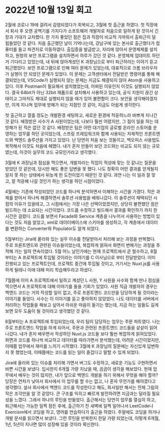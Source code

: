 # 2022년 10월 13일 회고

2월에 코로나 19에 걸려서 감염되었다가 회복되고, 3월에 첫 출근을 하였다. 첫 직장에서 퇴사 후 오랜 공백기를 가지다가 소프트웨어 개발자로 처음으로 일하게 된 것이서 긴장과 기대가 교차했다. 한 가지 좋았던 점은 집과 직장이 비교적 가까워서 출퇴근이 덜 힘들었던 것 같다. 처음 출근했던 날이 기억나는데, 강남구에 있는 본사로 출근했다가 컴퓨터를 들고 파견지로 이동하였다. 출입증을 발급받고, 자리에 앉아서 운영체제를 설치하고, 원청의 보안 프로그램을 설치하면서 하루가 갔던 것 같다. 운영체제 업데이트 하던 거 기다리고 있었는데, 내 뒤에 앉아계셨던 K 과장님으로 부터 퇴근하라는 이야기 듣고 퇴근했었다. 보안 프로그램으로 인해 여러 문제가 있었는데, 대표적으로 크롬 브라우저가 실행이 안 되었던 문제가 있었다. 이 문제는 고객센터에서 전달받은 명령어를 통해 해결되었는데, VSCode가 실행되지 않는 문제는 지금도 해결되지 않아 Atom을 사용하고 있다. 이후 Postman이 필요해서 설치했었는데, 어찌된 이유인지 이것도 실행되지 않았다. 결국 64bit가 아닌 32bit 제품으로 설치해서 사용하고 있는데, 공식 지원이 끊긴 상태이고 그마저도 제대로 실행되지 않을 때가 있어 불편함이 크다. 보안을 생각해야겠지만, 이게 지나쳐 업무에 방해가 되는 지점인 것 같아, 지금도 아쉽게 생각한다.

첫 출근하고 열흘 정도는 개발환경 세팅하고, 새로운 환경에 적응하느라 바쁘게 지나간 것 같다. 배정받은 사수가 A 사원이었는데, 나보다 훨씬 어렸지만, 그 점이 일을 하는 데 방해가 된 적은 없던 것 같다. 배정받은 팀은 어떤 대기업의 글로벌 온라인 스토어를 운영하는 업무를 하던 곳이었는데, 스프링 프레임워크와 함께 사용되는 자체적인 프론트엔드와 백엔드 솔루션을 가지고 있었다. 난 당연히 처음 보는 것들이고, 백오피스 사용법도 복작해서 이것도 처음에 헤맸다. 내가 혼자 만들어 보던 코드와는 비교도 되지 않는 규모였는데, 이것이 실무의 코드 규모인가라고 생각했다.

3월에 K 과장님과 점심을 먹으면서, 개발자라는 직업이 적성에 맞는 것 같냐는 질문을 받았던 것 같은데, 당시만 해도 좋은 답변을 못 했다. 나도 정확히 어떤 결과를 얻게될지 알지 못 하는 상태에서 뒤늦게 한 도전이었기 때문인 것 같다. 과연 나는 이 일과 잘 맞고, 잘 적응해 나갈 것인가 하는 생각을 하던 시점이었다.

4월에는 기존에 작성되었던 코드를 하나씩 분석하면서 이해하는 시간을 가졌다. 작은 과제를 받아서 하나씩 해결하면서 솔루션 사용법을 배워나갔다. 이 솔루션이 채택되던 시점의 이유가 있을테고, 그 시점에서는 가장 나은 선택이었겠지만, 상당히 불편했던 점은 빌드하는 데 소요되는 시간이었다. 코드를 수정하고 빌드해서 결과를 확인하기 까지 한 시간은 걸렸다. 코드를 보면서 Facade와 Service 계층을 나누어서 사용하는 방법이 있다는 것도 처음 알았고, xml로 데이터베이스에 스키마를 생성하고, 각 계층에서 데이터를 변환하는 Converter와 Populator도 알게 되었다.

5월부터는 Jira에 올라와 있는 실무 이슈를 전달받아서 처리해 보는 과정을 반복했다. 주로 프론트엔드와 관련된 이슈들이었는데, 복잡하게 얽혀서 화면이 변해가는 과정을 추적해 가는 일의 연속이었다. 5월 어느 날인가에는 현재 프로젝트에서 곧 철수하고, 8월부터는 A 프로젝트에 투입될 것이라는 이야기를 C 이사님으로 부터 전달받았다. 이미 진행되고 있는 프로젝트인데, 프로젝트 중간에 투입될 것이고, 거기서는 Nuxt.js를 사용하게 될테니 이에 대해 미리 학습해두라고 하셨다.

7월쯤에 이미 A 프로젝트에서 일하고 계셨던 L 사원, Y 사원을 사수와 함께 만나 점심을 먹으면서 A 프로젝트에 대해 이야기를 들을 기회가 있었다. 사원 직급 개발자의 경우는 백엔드 코드는 거의 작성할 일이 없고, 주로 프론트엔드 코드만을 담당하게 될 것이라는 이야기를 들었다. 사수는 이 이야기를 듣고 좋아하지 않았었다. 나도 데이터를 서버에서 처리하는 작업들을 해보고 싶어서 아쉬운 마음이 들기는 했는데, 지금 하는 일들도 길게 보면 모두 도움이 될 것이라고 생각했던 것 같다.

8월부터는 A 프로젝트에 투입되었는데, 우리 팀이 담당하는 업무는 주문 파트였다. 나는 주로 프론트엔드 작업을 하게 되어서, 주문과 관련된 프론트엔드 코드들을 샅샅이 읽어나갔다. 내가 혼자 배우면서 작성하던 Nuxt.js 코드들 보다 훨씬 복잡하게 얽혀있었다. 화면과 코드를 하나씩 비교하고 데이터를 따라가면서 분석했는데, 어려운 시간이었지만, 이때쯤 업무에서 재미를 느끼기 시작했다. 3월에 K 과장님의 질문에는 자신있게 답변하지 못 했었는데, 이때쯤에는 코드를 읽는 일이 즐겁다고 말할 수 있게 되었다.

Jira에 올라와 있는 이슈를 처리해 가면서 버그도 수정하고, 새로운 기능도 구현하면서 바쁜 시간을 보냈다. 입사한지 6개월 가량 지났을 때, 곰곰이 생각을 해보았다. 현재 업무에서 배우는 것이 많지만, 내가 앞으로 백엔드 개발을 하기 위해서 무엇을 해야 할까? 당장은 연차가 낮아서 회사에서 이 업무를 할 수는 없고, 나 혼자 무언가를 해야겠다고 생각했다. 설사 회사에서 백엔드 코드를 작성한다고 해도, 회사일만 해서는 전체 그림의 작은 조각만을 알 것 같았다. 큰 구조를 익히고 빠르게 발전하려면 지금과는 달라질 필요성을 느꼈다. 그래서 하나의 루틴을 만들었다. 출근해서는 당연히 업무를 열심히 하고, 퇴근해서는 가능한 일찍 잠든 후에, 출근하기 전 새벽에 일찍 일어나서 LeetCode나 Exercism에서 코딩을 하고, 영어를 연습하다가 출근을 하였다. 주말에도 코딩을 하거나 개발 문서를 읽으면서 보냈다. 그런 루틴을 반복한지 한달 가량 되었는데, 이렇게 6개월, 1년, 5년이 지나면 많이 성장해 있을 것이라 확신한다.
